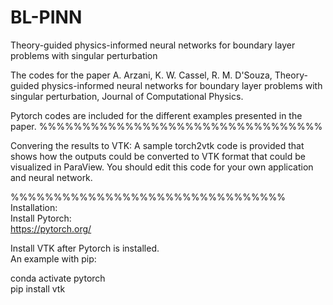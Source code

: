 # BL-PINN
Theory-guided physics-informed neural networks for boundary layer problems with singular perturbation

The codes for the paper  A. Arzani,  K. W. Cassel, R. M. D'Souza, Theory-guided physics-informed neural networks for boundary layer problems with singular perturbation, Journal of Computational Physics. 


Pytorch codes are included for the different examples presented in the paper. 
%%%%%%%%%%%%%%%%%%%%%%%%%%%%%%%%% 

Convering the results to VTK:  A sample torch2vtk code is provided that shows how the outputs could be converted to VTK format that could be visualized in ParaView. You should edit this code for your own application and neural network. 


%%%%%%%%%%%%%%%%%%%%%%%%%%%%%%%% 
Installation: \
Install Pytorch: \
https://pytorch.org/

Install VTK after Pytorch is installed.  \
An example with pip:

conda activate pytorch \
pip install vtk 
